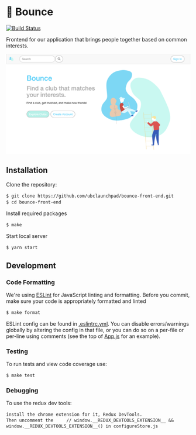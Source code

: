 # :basketball: Bounce

[![Build Status](https://travis-ci.org/ubclaunchpad/bounce-front-end.svg?branch=master)](https://travis-ci.org/ubclaunchpad/bounce-front-end)

Frontend for our application that brings people together based on common interests.

![screenshot](/.static/bounce-frontend.png)

## Installation

Clone the repository:

```bash
$ git clone https://github.com/ubclaunchpad/bounce-front-end.git
$ cd bounce-front-end
```

Install required packages

```bash
$ make
```

Start local server

```bash
$ yarn start
```

## Development

### Code Formatting

We're using [ESLint](https://eslint.org/) for JavaScript linting and formatting. Before you commit, make sure your code is appropriately formatted and linted

```bash
$ make format
```

ESLint config can be found in [.eslintrc.yml](.eslintrc.yml). You can disable errors/warnings globally by altering the config in that file, or you can do so on a per-file or per-line using comments (see the top of [App.js](src/App.js) for an example).

### Testing

To run tests and view code coverage use:

```bash
$ make test
```

### Debugging

To use the redux dev tools:
```
install the chrome extension for it, Redux DevTools.
Then uncomment the     // window.__REDUX_DEVTOOLS_EXTENSION__ && window.__REDUX_DEVTOOLS_EXTENSION__() in configureStore.js
```
